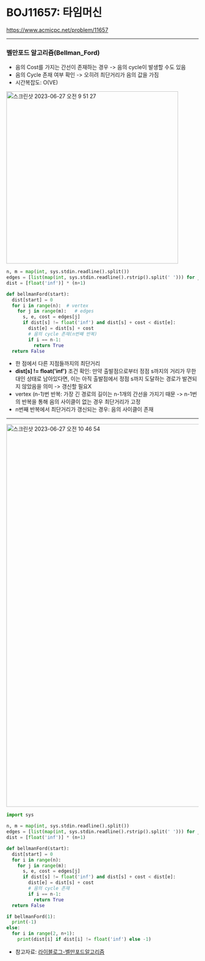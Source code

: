 # BOJ11657: 타임머신

<https://www.acmicpc.net/problem/11657>

---

### 벨만포드 알고리즘(Bellman_Ford)

- 음의 Cost를 가지는 간선이 존재하는 경우 -> 음의 cycle이 발생할 수도 있음
- 음의 Cycle 존재 여부 확인 -> 오히려 최단거리가 음의 값을 가짐
- 시간복잡도: O(VE)

<img width="450" alt="스크린샷 2023-06-27 오전 9 51 27" src="https://github.com/kimchanho97/algorithm/assets/104095041/1f2ad484-c99d-42ad-9ad1-9cc2d6a0b787">

```python
n, m = map(int, sys.stdin.readline().split())
edges = [list(map(int, sys.stdin.readline().rstrip().split(' '))) for _ in range(m)]
dist = [float('inf')] * (n+1)

def bellmanFord(start):
  dist[start] = 0
  for i in range(n):  # vertex
    for j in range(m):   # edges
      s, e, cost = edges[j]
      if dist[s] != float('inf') and dist[s] + cost < dist[e]:
        dist[e] = dist[s] + cost
        # 음의 cycle 존재(n번째 반복)
        if i == n-1:
          return True
  return False
```

- 한 점에서 다른 지점들까지의 최단거리
- **dist[s] != float('inf')** 조건 확인: 만약 출발점으로부터 정점 s까지의 거리가 무한대인 상태로 남아있다면, 이는 아직 출발점에서 정점 s까지 도달하는 경로가 발견되지 않았음을 의미 -> 갱신할 필요X
- vertex (n-1)번 반복: 가장 긴 경로의 길이는 n-1개의 간선을 가지기 때문
  -> n-1번의 반복을 통해 음의 사이클이 없는 경우 최단거리가 고정
- n번째 반복에서 최단거리가 갱신되는 경우: 음의 사이클이 존재

---

<img width="1000" alt="스크린샷 2023-06-27 오전 10 46 54" src="https://github.com/kimchanho97/algorithm/assets/104095041/43a058cb-6571-48f4-8160-8c6a30769852">

```python
import sys

n, m = map(int, sys.stdin.readline().split())
edges = [list(map(int, sys.stdin.readline().rstrip().split(' '))) for _ in range(m)]
dist = [float('inf')] * (n+1)

def bellmanFord(start):
  dist[start] = 0
  for i in range(n):
    for j in range(m):
      s, e, cost = edges[j]
      if dist[s] != float('inf') and dist[s] + cost < dist[e]:
        dist[e] = dist[s] + cost
        # 음의 cycle 존재
        if i == n-1:
          return True
  return False

if bellmanFord(1):
  print(-1)
else:
  for i in range(2, n+1):
    print(dist[i] if dist[i] != float('inf') else -1)
```

- 참고자료: [라이블로그-벨만포드알고리즘](https://m.blog.naver.com/kks227/220796963742)
